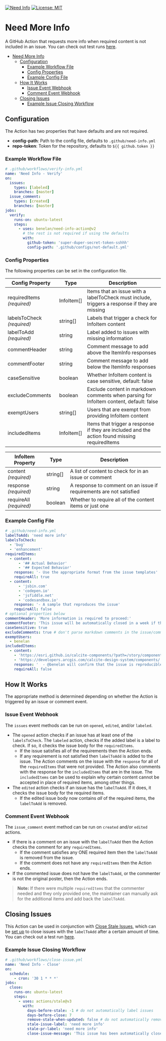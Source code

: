 [![Need Info](https://github.com/benelan/need-info-action/actions/workflows/verify-issue.yml/badge.svg)](https://github.com/benelan/need-info-action/actions/workflows/verify-issue.yml)
[![License: MIT](https://img.shields.io/badge/License-MIT-yellow.svg)](https://opensource.org/licenses/MIT)

# Need More Info

A GitHub Action that requests more info when required content is not included in an issue. You can check out test runs [here](https://github.com/benelan/need-info-action/issues?q=is%3Aissue+is%3Aclosed+label%3Atest).

- [Need More Info](#need-more-info)
  - [Configuration](#configuration)
    - [Example Workflow File](#example-workflow-file)
    - [Config Properties](#config-properties)
    - [Example Config File](#example-config-file)
  - [How It Works](#how-it-works)
    - [Issue Event Webhook](#issue-event-webhook)
    - [Comment Event Webhook](#comment-event-webhook)
  - [Closing Issues](#closing-issues)
    - [Example Issue Closing Workflow](#example-issue-closing-workflow)

## Configuration

The Action has two properties that have defaults and are not required.

- **config-path**: Path to the config file, defaults to `.github/need-info.yml`
- **repo-token**: Token for the repository, defaults to `${{ github.token }}`

### Example Workflow File

```yaml
# .github/workflows/verify-info.yml
name: 'Need Info - Verify'
on:
  issues:
    types: [labeled]
    branches: [master]
  issue_comment:
    types: [created]
    branches: [master]
jobs:
  verify:
    runs-on: ubuntu-latest
    steps:
      - uses: benelan/need-info-action@v2
        # the rest is not required if using the defaults
        with:
          github-token: 'super-duper-secret-token-sshhh'
          config-path: '.github/configs/not-default.yml'
```

### Config Properties

The following properties can be set in the configuration file.

| Config Property            | Type       | Description                                                                                   |
| -------------------------- | ---------- | --------------------------------------------------------------------------------------------- |
| requiredItems _(required)_ | InfoItem[] | Items that an issue with a labelToCheck must include, triggers a response if they are missing |
| labelsToCheck _(required)_ | string[]   | Labels that trigger a check for InfoItem content                                              |
| labelToAdd _(required)_    | string     | Label added to issues with missing information                                                |
| commentHeader              | string     | Comment message to add above the ItemInfo responses                                           |
| commentFooter              | string     | Comment message to add below the ItemInfo responses                                           |
| caseSensitive              | boolean    | Whether InfoItem content is case sensitive, default: false                                    |
| excludeComments            | boolean    | Exclude content in markdown comments when parsing for InfoItem content, default: false        |
| exemptUsers                | string[]   | Users that are exempt from providing InfoItem content                                         |
| includedItems              | InfoItem[] | Items that trigger a response if they are included and the action found missing requiredItems |

| InfoItem Property       | Type     | Description                                                         |
| ----------------------- | -------- | ------------------------------------------------------------------- |
| content _(required)_    | string[] | A list of content to check for in an issue or comment               |
| response _(required)_   | string   | A response to comment on an issue if requirements are not satisfied |
| requireAll _(required)_ | boolean  | Whether to require all of the content items or just one             |

### Example Config File

```yaml
# .github/need-info.yml
labelToAdd: 'need more info'
labelsToCheck:
  - 'bug'
  - 'enhancement'
requiredItems:
  - content:
      - '## Actual Behavior'
      - '## Expected Behavior'
    response: '- Use the appropriate format from the issue templates'
    requireAll: true
  - content:
      - 'jsbin.com'
      - 'codepen.io'
      - 'jsfiddle.net'
      - 'codesandbox.io'
    response: '- A sample that reproduces the issue'
    requireAll: false
# optional properties below
commentHeader: 'More information is required to proceed:'
commentFooter: 'This issue will be automatically closed in a week if the information is not provided. Thanks for your understanding.'
caseSensitive: true
excludeComments: true # don't parse markdown comments in the issue/comment
exemptUsers:
  - benelan
includedItems:
  - content:
    - 'https://esri.github.io/calcite-components/?path=/story/components-'
    - 'https://developers.arcgis.com/calcite-design-system/components/'
    response: '  - @benelan will confirm that the issue is reproducible in the documentation. In the meantime, **no action is required** on your end.'
    requireAll: false

```

## How It Works

The appropriate method is determined depending on whether the Action is triggered by an issue or comment event.

### Issue Event Webhook

The `issues` event methods can be run on `opened`, `edited`, and/or `labeled`.


- The `opened` action checks if an issue has at least one of the `labelsToCheck`. The `labeled` action, checks if the added label is a label to check. If so, it checks the issue body for the `requiredItems`.
  - If the issue satisfies all of the requirements then the Action ends.
  - If any requirement is not satisfied then `labelToAdd` is added to the issue. The Action comments on the issue with the `response` for all of the `requiredItems` that were not provided. The Action also comments with the response for the `includedItems` that are in the issue. The `includedItems` can be used to explain why certain content cannot be accepted in place of required items, among other things.
- The `edited` action checks if an issue has the `labelToAdd`. If it does, it checks the issue body for the required items.
  -  If the edited issue body now contains _all_ of the required items, the `labelToAdd` is removed.

### Comment Event Webhook

The `issue_comment` event method can be run on `created` and/or `edited` actions.

- If there is a comment on an issue with the `labelToAdd` then the Action checks the comment for any `requiredItems`.
  - If the comment satisfies any ONE required item then the `labelToAdd` is removed from the issue.
  - If the comment does not have any `requiredItems` then the Action ends.
- If the commented issue does not have the `labelToAdd`, or the commenter is not the original poster, then the Action ends.

> **Note:** If there were multiple `requiredItems` that the commenter needed and they only provided one, the maintainer can manually ask for the additional items and add back the `labelToAdd`.

## Closing Issues

This Action can be used in conjunction with [Close Stale Issues](https://github.com/marketplace/actions/close-stale-issues), which can be [set up](https://github.com/benelan/need-info-action/tree/main/.github/workflows/close-issue.yml) to close issues with the `labelToAdd` after a certain amount of time. You can check out a test run [here](https://github.com/benelan/need-info-action/issues/28).

### Example Issue Closing Workflow

```yaml
# .github/workflows/close-issue.yml
name: 'Need Info - Close'
on:
  schedule:
    - cron: '30 1 * * *'
jobs:
  close:
    runs-on: ubuntu-latest
    steps:
      - uses: actions/stale@v3
        with:
          days-before-stale: -1 # do not automatically label issues
          days-before-close: 7
          remove-stale-when-updated: false # do not automatically remove label
          stale-issue-label: 'need more info'
          stale-pr-label: 'need more info'
          close-issue-message: 'This issue has been automatically closed due to missing information. We will reopen the issue if the information is provided.'
```

